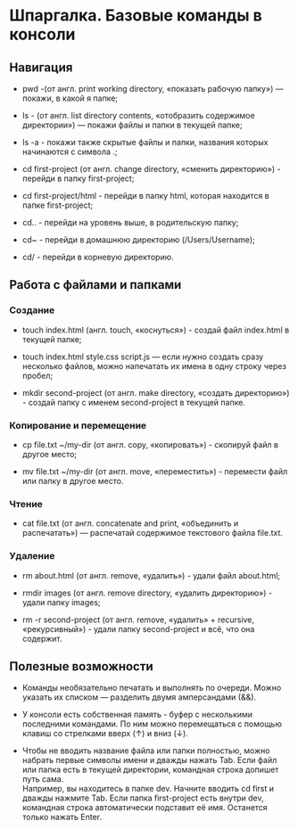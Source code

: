 # Шпаргалка. Базовые команды в консоли  

## Навигация  

* pwd -(от англ. print working directory, «показать рабочую папку») — покажи, в какой я папке;

* ls - (от англ. list directory contents, «отобразить содержимое директории») — покажи файлы и папки в текущей папке;

* ls -a - покажи также скрытые файлы и папки, названия которых начинаются с символа .;

* cd first-project (от англ. change directory, «сменить директорию») - перейди в папку first-project;

* cd first-project/html - перейди в папку html, которая находится в папке first-project;

* cd.. - перейди на уровень выше, в родительскую папку;

* cd~ - перейди в домашнюю директорию (/Users/Username);

* cd/ - перейди в корневую директорию.

## Работа с файлами и папками

### Создание

* touch index.html (англ. touch, «коснуться») - создай файл index.html в текущей папке;

* touch index.html style.css script.js — если нужно создать сразу несколько файлов, можно напечатать их имена в одну строку через пробел;

* mkdir second-project (от англ. make directory, «создать директорию») - создай папку с именем second-project в текущей папке.

### Копирование и перемещение

* cp file.txt ~/my-dir (от англ. copy, «копировать») - скопируй файл в другое место;

* mv file.txt ~/my-dir (от англ. move, «переместить») - перемести файл или папку в другое место.

### Чтение

* cat file.txt (от англ. concatenate and print, «объединить и распечатать») — распечатай содержимое текстового файла file.txt.

### Удаление

* rm about.html (от англ. remove, «удалить») - удали файл about.html;

* rmdir images (от англ. remove directory, «удалить директорию») - удали папку images;

* rm -r second-project (от англ. remove, «удалить» + recursive, «рекурсивный») - удали папку second-project и всё, что она содержит.

## Полезные возможности

* Команды необязательно печатать и выполнять по очереди. Можно указать их списком — разделить двумя амперсандами (&&). 

* У консоли есть собственная память - буфер с несколькими последними командами. По ним можно перемещаться с помощью клавиш со стрелками вверх (↑) и вниз (↓).

* Чтобы не вводить название файла или папки полностью, можно набрать первые символы имени и дважды нажать Tab. Если файл или папка есть в текущей директории, командная строка допишет путь сама.  
Например, вы находитесь в папке dev. Начните вводить cd first и дважды нажмите Tab. Если папка first-project есть внутри dev, командная строка автоматически подставит её имя. Останется только нажать Enter.





